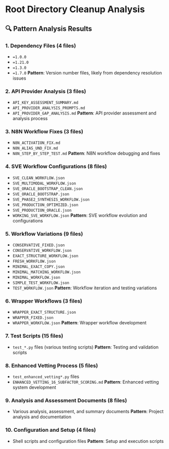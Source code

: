 # Root Directory Cleanup Analysis

## 🔍 Pattern Analysis Results

### 1. **Dependency Files** (4 files)
- `=1.0.0`
- `=1.21.0` 
- `=1.3.0`
- `=1.7.0`
**Pattern**: Version number files, likely from dependency resolution issues

### 2. **API Provider Analysis** (3 files)
- `API_KEY_ASSESSMENT_SUMMARY.md`
- `API_PROVIDER_ANALYSIS_PROMPTS.md`
- `API_PROVIDER_GAP_ANALYSIS.md`
**Pattern**: API provider assessment and analysis process

### 3. **N8N Workflow Fixes** (3 files)
- `N8N_ACTIVATION_FIX.md`
- `N8N_ALIAS_UND_FIX.md`
- `N8N_STEP_BY_STEP_TEST.md`
**Pattern**: N8N workflow debugging and fixes

### 4. **SVE Workflow Configurations** (8 files)
- `SVE_CLEAN_WORKFLOW.json`
- `SVE_MULTIMODAL_WORKFLOW.json`
- `SVE_ORACLE_BOOTSTRAP_CLEAN.json`
- `SVE_ORACLE_BOOTSTRAP.json`
- `SVE_PHASE2_SYNTHESIS_WORKFLOW.json`
- `SVE_PRODUCTION_OPTIMIZED.json`
- `SVE_PRODUCTION_ORACLE.json`
- `WORKING_SVE_WORKFLOW.json`
**Pattern**: SVE workflow evolution and configurations

### 5. **Workflow Variations** (9 files)
- `CONSERVATIVE_FIXED.json`
- `CONSERVATIVE_WORKFLOW.json`
- `EXACT_STRUCTURE_WORKFLOW.json`
- `FRESH_WORKFLOW.json`
- `MINIMAL_EXACT_COPY.json`
- `MINIMAL_MATCHING_WORKFLOW.json`
- `MINIMAL_WORKFLOW.json`
- `SIMPLE_TEST_WORKFLOW.json`
- `TEST_WORKFLOW.json`
**Pattern**: Workflow iteration and testing variations

### 6. **Wrapper Workflows** (3 files)
- `WRAPPER_EXACT_STRUCTURE.json`
- `WRAPPER_FIXED.json`
- `WRAPPER_WORKFLOW.json`
**Pattern**: Wrapper workflow development

### 7. **Test Scripts** (15 files)
- `test_*.py` files (various testing scripts)
**Pattern**: Testing and validation scripts

### 8. **Enhanced Vetting Process** (5 files)
- `test_enhanced_vetting*.py` files
- `ENHANCED_VETTING_16_SUBFACTOR_SCORING.md`
**Pattern**: Enhanced vetting system development

### 9. **Analysis and Assessment Documents** (8 files)
- Various analysis, assessment, and summary documents
**Pattern**: Project analysis and documentation

### 10. **Configuration and Setup** (4 files)
- Shell scripts and configuration files
**Pattern**: Setup and execution scripts